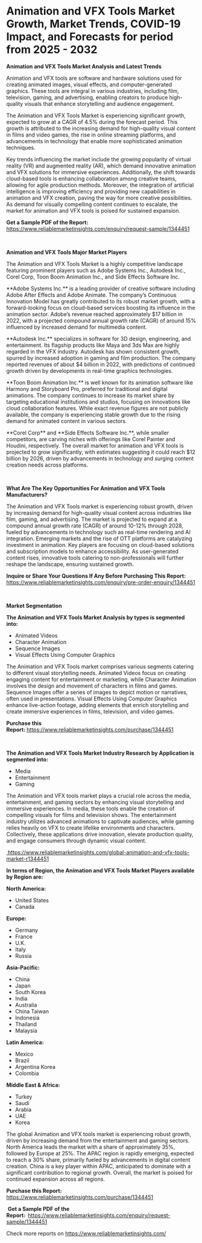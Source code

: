<p><h1>Animation and VFX Tools Market Growth, Market Trends, COVID-19 Impact, and Forecasts for period from 2025 - 2032</h1></p><p><strong>Animation and VFX Tools Market Analysis and Latest Trends</strong></p>
<p><p>Animation and VFX tools are software and hardware solutions used for creating animated images, visual effects, and computer-generated graphics. These tools are integral in various industries, including film, television, gaming, and advertising, enabling creators to produce high-quality visuals that enhance storytelling and audience engagement.</p><p>The Animation and VFX Tools Market is experiencing significant growth, expected to grow at a CAGR of 4.5% during the forecast period. This growth is attributed to the increasing demand for high-quality visual content in films and video games, the rise in online streaming platforms, and advancements in technology that enable more sophisticated animation techniques. </p><p>Key trends influencing the market include the growing popularity of virtual reality (VR) and augmented reality (AR), which demand innovative animation and VFX solutions for immersive experiences. Additionally, the shift towards cloud-based tools is enhancing collaboration among creative teams, allowing for agile production methods. Moreover, the integration of artificial intelligence is improving efficiency and providing new capabilities in animation and VFX creation, paving the way for more creative possibilities. As demand for visually compelling content continues to escalate, the market for animation and VFX tools is poised for sustained expansion.</p></p>
<p><strong>Get a Sample PDF of the Report:&nbsp;</strong> <a href="https://www.reliablemarketinsights.com/enquiry/request-sample/1344451?utm_campaign=3065&utm_medium=2&utm_source=Github&utm_content=ia&utm_term=24032025&utm_id=animation-and-vfx-tools">https://www.reliablemarketinsights.com/enquiry/request-sample/1344451</a></p>
<p>&nbsp;</p>
<p><strong>Animation and VFX Tools Major Market Players</strong></p>
<p><p>The Animation and VFX Tools Market is a highly competitive landscape featuring prominent players such as Adobe Systems Inc., Autodesk Inc., Corel Corp, Toon Boom Animation Inc., and Side Effects Software Inc. </p><p>**Adobe Systems Inc.** is a leading provider of creative software including Adobe After Effects and Adobe Animate. The company’s Continuous Innovation Model has greatly contributed to its robust market growth, with a forward-looking focus on cloud-based services boosting its influence in the animation sector. Adobe’s revenue reached approximately $17 billion in 2022, with a projected compound annual growth rate (CAGR) of around 15% influenced by increased demand for multimedia content.</p><p>**Autodesk Inc.** specializes in software for 3D design, engineering, and entertainment. Its flagship products like Maya and 3ds Max are highly regarded in the VFX industry. Autodesk has shown consistent growth, spurred by increased adoption in gaming and film production. The company reported revenues of about $4 billion in 2022, with predictions of continued growth driven by developments in real-time graphics technologies.</p><p>**Toon Boom Animation Inc.** is well known for its animation software like Harmony and Storyboard Pro, preferred for traditional and digital animations. The company continues to increase its market share by targeting educational institutions and studios, focusing on innovations like cloud collaboration features. While exact revenue figures are not publicly available, the company is experiencing stable growth due to the rising demand for animated content in various sectors.</p><p>**Corel Corp** and **Side Effects Software Inc.**, while smaller competitors, are carving niches with offerings like Corel Painter and Houdini, respectively. The overall market for animation and VFX tools is projected to grow significantly, with estimates suggesting it could reach $12 billion by 2026, driven by advancements in technology and surging content creation needs across platforms.</p></p>
<p>&nbsp;</p>
<p><strong>What Are The Key Opportunities For Animation and VFX Tools Manufacturers?</strong></p>
<p><p>The Animation and VFX Tools market is experiencing robust growth, driven by increasing demand for high-quality visual content across industries like film, gaming, and advertising. The market is projected to expand at a compound annual growth rate (CAGR) of around 10-12% through 2028, fueled by advancements in technology such as real-time rendering and AI integration. Emerging markets and the rise of OTT platforms are catalyzing investment in animation. Key players are focusing on cloud-based solutions and subscription models to enhance accessibility. As user-generated content rises, innovative tools catering to non-professionals will further reshape the landscape, ensuring sustained growth.</p></p>
<p><strong>Inquire or Share Your Questions If Any Before Purchasing This Report:</strong> <a href="https://www.reliablemarketinsights.com/enquiry/pre-order-enquiry/1344451?utm_campaign=3065&utm_medium=2&utm_source=Github&utm_content=ia&utm_term=24032025&utm_id=animation-and-vfx-tools">https://www.reliablemarketinsights.com/enquiry/pre-order-enquiry/1344451</a></p>
<p>&nbsp;</p>
<p><strong>Market Segmentation</strong></p>
<p><strong>The Animation and VFX Tools Market Analysis by types is segmented into:</strong></p>
<p><ul><li>Animated Videos</li><li>Character Animation</li><li>Sequence Images</li><li>Visual Effects Using Computer Graphics</li></ul></p>
<p><p>The Animation and VFX Tools market comprises various segments catering to different visual storytelling needs. Animated Videos focus on creating engaging content for entertainment or marketing, while Character Animation involves the design and movement of characters in films and games. Sequence Images offer a series of images to depict motion or narratives, often used in presentations. Visual Effects Using Computer Graphics enhance live-action footage, adding elements that enrich storytelling and create immersive experiences in films, television, and video games.</p></p>
<p><strong>Purchase this Report:&nbsp;</strong><a href="https://www.reliablemarketinsights.com/purchase/1344451?utm_campaign=3065&utm_medium=2&utm_source=Github&utm_content=ia&utm_term=24032025&utm_id=animation-and-vfx-tools">https://www.reliablemarketinsights.com/purchase/1344451</a></p>
<p>&nbsp;</p>
<p><strong>The Animation and VFX Tools Market Industry Research by Application is segmented into:</strong></p>
<p><ul><li>Media</li><li>Entertainment</li><li>Gaming</li></ul></p>
<p><p>The Animation and VFX tools market plays a crucial role across the media, entertainment, and gaming sectors by enhancing visual storytelling and immersive experiences. In media, these tools enable the creation of compelling visuals for films and television shows. The entertainment industry utilizes advanced animations to captivate audiences, while gaming relies heavily on VFX to create lifelike environments and characters. Collectively, these applications drive innovation, elevate production quality, and engage consumers through dynamic visual content.</p></p>
<p><a href="https://www.reliablemarketinsights.com/global-animation-and-vfx-tools-market-r1344451?utm_campaign=3065&utm_medium=2&utm_source=Github&utm_content=ia&utm_term=24032025&utm_id=animation-and-vfx-tools">&nbsp;https://www.reliablemarketinsights.com/global-animation-and-vfx-tools-market-r1344451</a></p>
<p><strong>In terms of Region, the Animation and VFX Tools Market Players available by Region are:</strong></p>
<p>
    <p> <strong> North America: </strong>
        <ul>
            <li>United States</li>
            <li>Canada</li>
        </ul>
        </p> 
    <p> <strong> Europe: </strong>
        <ul>
            <li>Germany</li>
            <li>France</li>
            <li>U.K.</li>
            <li>Italy</li>
            <li>Russia</li>
        </ul>
        </p> 
    <p> <strong> Asia-Pacific: </strong>
        <ul>
            <li>China</li>
            <li>Japan</li>
            <li>South Korea</li>
            <li>India</li>
            <li>Australia</li>
            <li>China Taiwan</li>
            <li>Indonesia</li>
            <li>Thailand</li>
            <li>Malaysia</li>
        </ul>
        </p> 
    <p> <strong> Latin America: </strong>
        <ul>
            <li>Mexico</li>
            <li>Brazil</li>
            <li>Argentina Korea</li>
            <li>Colombia</li>
        </ul>
        </p> 
    <p> <strong> Middle East & Africa: </strong>
        <ul>
            <li>Turkey</li>
            <li>Saudi</li>
            <li>Arabia</li>
            <li>UAE</li>
            <li>Korea</li>
        </ul>
    </p>
    </p>
<p><p>The global Animation and VFX tools market is experiencing robust growth, driven by increasing demand from the entertainment and gaming sectors. North America leads the market with a share of approximately 35%, followed by Europe at 25%. The APAC region is rapidly emerging, expected to reach a 30% share, primarily fueled by advancements in digital content creation. China is a key player within APAC, anticipated to dominate with a significant contribution to regional growth. Overall, the market is poised for continued expansion across all regions.</p></p>
<p><strong>Purchase this Report: </strong><a href="https://www.reliablemarketinsights.com/purchase/1344451?utm_campaign=3065&utm_medium=2&utm_source=Github&utm_content=ia&utm_term=24032025&utm_id=animation-and-vfx-tools">https://www.reliablemarketinsights.com/purchase/1344451</a></p>
<p>&nbsp;<strong>Get a Sample PDF of the Report:&nbsp;&nbsp;</strong><a href="https://www.reliablemarketinsights.com/enquiry/request-sample/1344451?utm_campaign=3065&utm_medium=2&utm_source=Github&utm_content=ia&utm_term=24032025&utm_id=animation-and-vfx-tools">https://www.reliablemarketinsights.com/enquiry/request-sample/1344451</a></p>
<p><strong></strong></p>
<p>Check more reports on <a href="https://www.reliablemarketinsights.com/?utm_campaign=3065&utm_medium=2&utm_source=Github&utm_content=ia&utm_term=24032025&utm_id=animation-and-vfx-tools">https://www.reliablemarketinsights.com/</a></p>